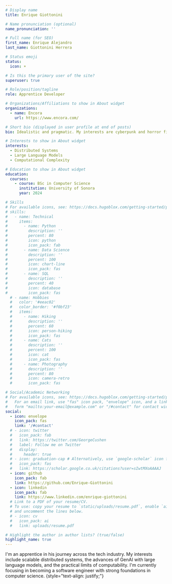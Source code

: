 ```yaml
---
# Display name
title: Enrique Giottonini

# Name pronunciation (optional)
name_pronunciation: ''

# Full name (for SEO)
first_name: Enrique Alejandro
last_name: Giottonini Herrera

# Status emoji
status:
  icon: ☀️

# Is this the primary user of the site?
superuser: true

# Role/position/tagline
role: Apprentice Developer

# Organizations/Affiliations to show in About widget
organizations:
  - name: Encora
    url: https://www.encora.com/

# Short bio (displayed in user profile at end of posts)
bio: Idealistic and pragmatic. My interests are cyberpunk and horror fiction, MOBA games, and the pursuit of greek virtue.

# Interests to show in About widget
interests:
  - Distributed Systems
  - Large Language Models
  - Computational Complexity

# Education to show in About widget
education:
  courses:
    - course: BSc in Computer Science
      institution: University of Sonora
      year: 2024

# Skills
# For available icons, see: https://docs.hugoblox.com/getting-started/page-builder/#icons
# skills:
#   - name: Technical
#     items:
#       - name: Python
#         description: ''
#         percent: 80
#         icon: python
#         icon_pack: fab
#       - name: Data Science
#         description: ''
#         percent: 100
#         icon: chart-line
#         icon_pack: fas
#       - name: SQL
#         description: ''
#         percent: 40
#         icon: database
#         icon_pack: fas
  # - name: Hobbies
  #   color: '#eeac02'
  #   color_border: '#f0bf23'
  #   items:
  #     - name: Hiking
  #       description: ''
  #       percent: 60
  #       icon: person-hiking
  #       icon_pack: fas
  #     - name: Cats
  #       description: ''
  #       percent: 100
  #       icon: cat
  #       icon_pack: fas
  #     - name: Photography
  #       description: ''
  #       percent: 80
  #       icon: camera-retro
  #       icon_pack: fas

# Social/Academic Networking
# For available icons, see: https://docs.hugoblox.com/getting-started/page-builder/#icons
#   For an email link, use "fas" icon pack, "envelope" icon, and a link in the
#   form "mailto:your-email@example.com" or "/#contact" for contact widget.
social:
  - icon: envelope
    icon_pack: fas
    link: '/#contact'
  # - icon: twitter
  #   icon_pack: fab
  #   link: https://twitter.com/GeorgeCushen
  #   label: Follow me on Twitter
  #   display:
  #     header: true
  # - icon: graduation-cap # Alternatively, use `google-scholar` icon from `ai` icon pack
  #   icon_pack: fas
  #   link: https://scholar.google.co.uk/citations?user=sIwtMXoAAAAJ
  - icon: github
    icon_pack: fab
    link: https://github.com/Enrique-Giottonini
  - icon: linkedin
    icon_pack: fab
    link: https://www.linkedin.com/enrique-giottonini
  # Link to a PDF of your resume/CV.
  # To use: copy your resume to `static/uploads/resume.pdf`, enable `ai` icons in `params.yaml`,
  # and uncomment the lines below.
  # - icon: cv
  #   icon_pack: ai
  #   link: uploads/resume.pdf

# Highlight the author in author lists? (true/false)
highlight_name: true
---
```

I'm an apprentice in his journey across the tech industry. My interests include scalable distributed systems, the advances of GenAI with large language models, and the practical limits of computability. I'm currently focusing in becoming a software engineer with strong foundations in computer science.
{style="text-align: justify;"}
